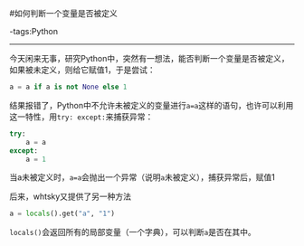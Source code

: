 #如何判断一个变量是否被定义

-tags:Python

----

今天闲来无事，研究Python中，突然有一想法，能否判断一个变量是否被定义，如果被未定义，则给它赋值1，于是尝试：

```python
a = a if a is not None else 1
```

结果报错了，Python中不允许未被定义的变量进行`a=a`这样的语句，也许可以利用这一特性，用`try: except:`来捕获异常：

```python
try:
    a = a
except:
    a = 1
```

当a未被定义时，`a=a`会抛出一个异常（说明`a`未被定义），捕获异常后，赋值1

后来，whtsky又提供了另一种方法

```python
a = locals().get("a", "1")
```

`locals()`会返回所有的局部变量（一个字典），可以判断`a`是否在其中。
